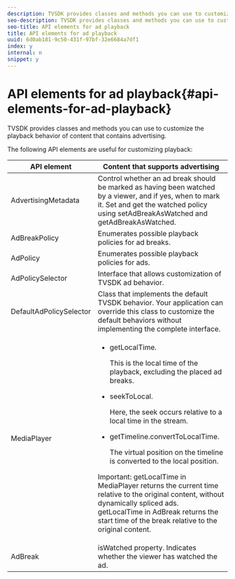 ```yaml
---
description: TVSDK provides classes and methods you can use to customize the playback behavior of content that contains advertising.
seo-description: TVSDK provides classes and methods you can use to customize the playback behavior of content that contains advertising.
seo-title: API elements for ad playback
title: API elements for ad playback
uuid: 6d0ab181-9c50-431f-97bf-32e6684a7df1
index: y
internal: n
snippet: y
---
```


# API elements for ad playback{#api-elements-for-ad-playback}

TVSDK provides classes and methods you can use to customize the playback behavior of content that contains advertising.

The following API elements are useful for customizing playback:  

<table id="table_B07E373B9D2B425AB36466B1D42411AD"> 
 <thead> 
  <tr> 
   <th colname="col1" class="entry"> API element </th> 
   <th colname="col2" class="entry"> Content that supports advertising </th> 
  </tr> 
 </thead>
 <tbody> 
  <tr> 
   <td colname="col1"><span class="codeph"> AdvertisingMetadata</span> </td> 
   <td colname="col2">Control whether an ad break should be marked as having been watched by a viewer, and if yes, when to mark it. Set and get the watched policy using <span class="codeph"> setAdBreakAsWatched</span> and <span class="codeph"> getAdBreakAsWatched</span>. </td> 
  </tr> 
  <tr> 
   <td colname="col1"><span class="codeph"> AdBreakPolicy</span> </td> 
   <td colname="col2"> Enumerates possible playback policies for ad breaks. </td> 
  </tr> 
  <tr> 
   <td colname="col1"><span class="codeph"> AdPolicy</span> </td> 
   <td colname="col2"> Enumerates possible playback policies for ads. </td> 
  </tr> 
  <tr> 
   <td colname="col1"><span class="codeph"> AdPolicySelector</span> </td> 
   <td colname="col2"> Interface that allows customization of TVSDK ad behavior. </td> 
  </tr> 
  <tr> 
   <td colname="col1"><span class="codeph"> DefaultAdPolicySelector</span> </td> 
   <td colname="col2"> Class that implements the default TVSDK behavior. Your application can override this class to customize the default behaviors without implementing the complete interface. </td> 
  </tr> 
  <tr> 
   <td colname="col1"><span class="codeph"> MediaPlayer</span> </td> 
   <td colname="col2"> 
    <ul id="ul_37700A741403448A8760FDDA68B099AA"> 
     <li id="li_B465170D449E49489C5924572BEEB4A5"><span class="codeph"> getLocalTime</span>. <p>This is the local time of the playback, excluding the placed ad breaks. </p> </li> 
     <li id="li_D9D68CF428904BB2B84E1BCE828A90DC"><span class="codeph"> seekToLocal</span>. <p>Here, the seek occurs relative to a local time in the stream. </p> </li> 
     <li id="li_9DBCA75537DC4824AA66B53A3FA28812"><span class="codeph"> getTimeline.convertToLocalTime</span>. <p>The virtual position on the timeline is converted to the local position. </p> </li> 
    </ul> <p>Important:  <span class="codeph"> getLocalTime</span> in <span class="codeph"> MediaPlayer</span> returns the current time relative to the original content, without dynamically spliced ads. <span class="codeph"> getLocalTime</span> in <span class="codeph"> AdBreak</span> returns the start time of the break relative to the original content. </p> </td> 
  </tr> 
  <tr> 
   <td colname="col1"><span class="codeph"> AdBreak</span> </td> 
   <td colname="col2"><span class="codeph"> isWatched</span> property. Indicates whether the viewer has watched the ad. </td> 
  </tr> 
 </tbody> 
</table>

